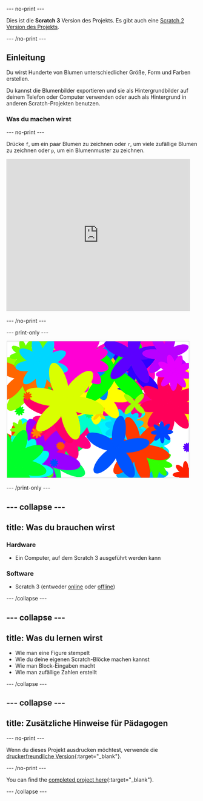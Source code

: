 --- no-print ---

Dies ist die **Scratch 3** Version des Projekts. Es gibt auch eine [Scratch 2 Version des Projekts](https://projects.raspberrypi.org/de-DE/projects/flower-generator-scratch2).

--- /no-print ---

## Einleitung

Du wirst Hunderte von Blumen unterschiedlicher Größe, Form und Farben erstellen.

Du kannst die Blumenbilder exportieren und sie als Hintergrundbilder auf deinem Telefon oder Computer verwenden oder auch als Hintergrund in anderen Scratch-Projekten benutzen.

### Was du machen wirst

--- no-print ---

Drücke `f`, um ein paar Blumen zu zeichnen oder `r`, um viele zufällige Blumen zu zeichnen oder `p`, um ein Blumenmuster zu zeichnen.

<div class="scratch-preview">
  <iframe allowtransparency="true" width="485" height="402" src="https://scratch.mit.edu/projects/embed/253355932/?autostart=false" frameborder="0" scrolling="no"></iframe>
</div>

--- /no-print ---

--- print-only ---

![zufällige Blumen](images/flower-random.png)

--- /print-only ---

--- collapse ---
---
title: Was du brauchen wirst
---

### Hardware

+ Ein Computer, auf dem Scratch 3 ausgeführt werden kann

### Software

+ Scratch 3 (entweder [online](https://rpf.io/scratch-on) oder [offline](https://rpf.io/scratch-off))

--- /collapse ---

--- collapse ---
---
title: Was du lernen wirst
---

+ Wie man eine Figure stempelt 
+ Wie du deine eigenen Scratch-Blöcke machen kannst
+ Wie man Block-Eingaben macht 
+ Wie man zufällige Zahlen erstellt 

--- /collapse ---

--- collapse ---
---
title: Zusätzliche Hinweise für Pädagogen
---

--- no-print ---

Wenn du dieses Projekt ausdrucken möchtest, verwende die [druckerfreundliche Version](https://projects.raspberrypi.org/de-DE/projects/flower-generator/print){:target="_blank"}.

--- /no-print ---

You can find the [completed project here](https://rpf.io/p/de-DE/flower-generator-get){:target="_blank"}.

--- /collapse ---